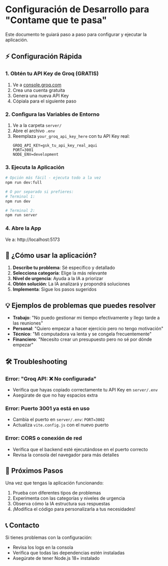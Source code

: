 # Configuración de Desarrollo para "Contame que te pasa"

Este documento te guiará paso a paso para configurar y ejecutar la aplicación.

## ⚡ Configuración Rápida

### 1. Obtén tu API Key de Groq (GRATIS)
1. Ve a [console.groq.com](https://console.groq.com/keys)
2. Crea una cuenta gratuita
3. Genera una nueva API Key
4. Cópiala para el siguiente paso

### 2. Configura las Variables de Entorno
1. Ve a la carpeta `server/`
2. Abre el archivo `.env`
3. Reemplaza `your_groq_api_key_here` con tu API Key real:
   ```env
   GROQ_API_KEY=gsk_tu_api_key_real_aqui
   PORT=3001
   NODE_ENV=development
   ```

### 3. Ejecuta la Aplicación
```bash
# Opción más fácil - ejecuta todo a la vez
npm run dev:full

# O por separado si prefieres:
# Terminal 1:
npm run dev

# Terminal 2:
npm run server
```

### 4. Abre la App
Ve a: http://localhost:5173

## 🎯 ¿Cómo usar la aplicación?

1. **Describe tu problema**: Sé específico y detallado
2. **Selecciona categoría**: Elige la más relevante
3. **Nivel de urgencia**: Ayuda a la IA a priorizar
4. **Obtén solución**: La IA analizará y propondrá soluciones
5. **Implementa**: Sigue los pasos sugeridos

## 💡 Ejemplos de problemas que puedes resolver

- **Trabajo**: "No puedo gestionar mi tiempo efectivamente y llego tarde a las reuniones"
- **Personal**: "Quiero empezar a hacer ejercicio pero no tengo motivación"
- **Técnico**: "Mi computadora va lenta y se congela frecuentemente"
- **Financiero**: "Necesito crear un presupuesto pero no sé por dónde empezar"

## 🛠️ Troubleshooting

### Error: "Groq API: ❌ No configurada"
- Verifica que hayas copiado correctamente tu API Key en `server/.env`
- Asegúrate de que no hay espacios extra

### Error: Puerto 3001 ya está en uso
- Cambia el puerto en `server/.env`: `PORT=3002`
- Actualiza `vite.config.js` con el nuevo puerto

### Error: CORS o conexión de red
- Verifica que el backend esté ejecutándose en el puerto correcto
- Revisa la consola del navegador para más detalles

## 🚀 Próximos Pasos

Una vez que tengas la aplicación funcionando:
1. Prueba con diferentes tipos de problemas
2. Experimenta con las categorías y niveles de urgencia
3. Observa cómo la IA estructura sus respuestas
4. ¡Modifica el código para personalizarla a tus necesidades!

## 📞 Contacto

Si tienes problemas con la configuración:
- Revisa los logs en la consola
- Verifica que todas las dependencias estén instaladas
- Asegúrate de tener Node.js 18+ instalado